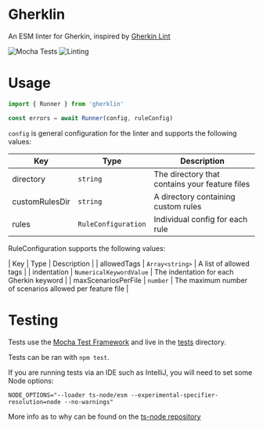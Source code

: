 # Gherklin

An ESM linter for Gherkin, inspired by [Gherkin Lint](https://github.com/gherkin-lint/gherkin-lint)

![Mocha Tests](https://github.com/cjmarkham/gherkin-lint/actions/workflows/tests.yml/badge.svg)
![Linting](https://github.com/cjmarkham/gherkin-lint/actions/workflows/linting.yml/badge.svg)

# Usage

```typescript
import { Runner } from 'gherklin'

const errors = await Runner(config, ruleConfig)
```

`config` is general configuration for the linter and supports the following values:

| Key                 | Type                    | Description                                              |
|---------------------|-------------------------|----------------------------------------------------------|
| directory           | `string`                | The directory that contains your feature files           |
| customRulesDir      | `string`                | A directory containing custom rules                      |
| rules               | `RuleConfiguration`     | Individual config for each rule                          |

RuleConfiguration supports the following values:

| Key                 | Type                    | Description                                              |
| allowedTags         | `Array<string>`         | A list of allowed tags                                   |
| indentation         | `NumericalKeywordValue` | The indentation for each Gherkin keyword                 |
| maxScenariosPerFile | `number`                | The maximum number of scenarios allowed per feature file |


# Testing

Tests use the [Mocha Test Framework](https://mochajs.org/) and live in the [tests](./tests) directory.

Tests can be ran with `npm test`.

If you are running tests via an IDE such as IntelliJ, you will need to set some Node options:

```shell
NODE_OPTIONS="--loader ts-node/esm --experimental-specifier-resolution=node --no-warnings"
```

More info as to why can be found on the [ts-node repository](https://github.com/TypeStrong/ts-node/issues/1007)
